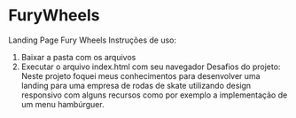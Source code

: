 # FuryWheels
Landing Page Fury Wheels
 Instruções de uso:
 1. Baixar a pasta com os arquivos
 2. Executar o arquivo index.html com seu navegador
Desafios do projeto:
 Neste projeto foquei meus conhecimentos para desenvolver uma landing para uma empresa de rodas de skate utilizando design responsivo com alguns recursos como por exemplo a implementação de um menu hambúrguer.
